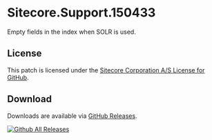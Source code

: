 # Sitecore.Support.150433
Empty fields in the index when SOLR is used.

## License  
This patch is licensed under the [Sitecore Corporation A/S License for GitHub](https://github.com/sitecoresupport/Sitecore.Support.150433/blob/master/LICENSE).  

## Download  
Downloads are available via [GitHub Releases](https://github.com/sitecoresupport/Sitecore.Support.150433/releases).  

[![Github All Releases](https://img.shields.io/github/downloads/SitecoreSupport/Sitecore.Support.150433/total.svg)](https://github.com/SitecoreSupport/Sitecore.Support.150433/releases)
